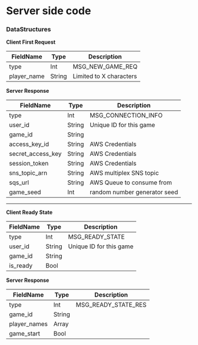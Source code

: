 # Server side code

### DataStructures



**Client First Request**

|FieldName|Type|Description|
|---|---|---|
|type|Int|MSG_NEW_GAME_REQ|
|player_name|String|Limited to X characters|


**Server Response**

|FieldName|Type|Description|
|---|---|---|
|type|Int|MSG_CONNECTION_INFO|
|user_id|String|Unique ID for this game|
|game_id|String||
|access_key_id|String|AWS Credentials|
|secret_access_key|String|AWS Credentials|
|session_token|String|AWS Credentials|
|sns_topic_arn|String|AWS multiplex SNS topic|
|sqs_url|String|AWS Queue to consume from|
|game_seed|Int|random number generator seed|

----
**Client Ready State**

|FieldName|Type|Description|
|---|---|---|
|type|Int|MSG_READY_STATE|
|user_id|String|Unique ID for this game|
|game_id|String||
|is_ready|Bool||

**Server Response**

|FieldName|Type|Description|
|---|---|---|
|type|Int|MSG_READY_STATE_RES|
|game_id|String||
|player_names|Array||
|game_start|Bool||
